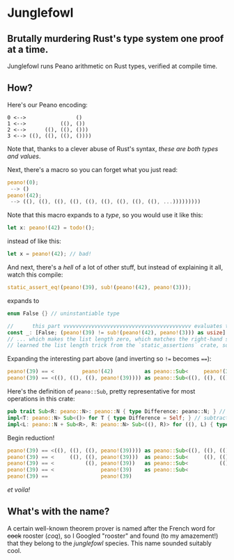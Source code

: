 # Junglefowl
## Brutally murdering Rust's type system one proof at a time.

Junglefowl runs Peano arithmetic on Rust types, verified at compile time. 

## How?
Here's our Peano encoding:
```
0 <-->                ()
1 <-->           ((), ())
2 <-->      ((), ((), ()))
3 <--> ((), ((), ((), ())))
```
Note that, thanks to a clever abuse of Rust's syntax, _these are both types and values_.

Next, there's a macro so you can forget what you just read:
```rust
peano!(0);
 --> ()
peano!(42);
 --> ((), ((), ((), ((), ((), ((), ((), ((), ((), ...)))))))))
```
Note that this macro expands to a _type_, so you would use it like this:
```rust
let x: peano!(42) = todo!();
```
instead of like this:
```rust
let x = peano!(42); // bad!
```

And next, there's a _hell_ of a lot of other stuff, but instead of explaining it all, watch this compile:
```rust
static_assert_eq!(peano!(39), sub!(peano!(42), peano!(3)));
```
expands to
```rust
enum False {} // uninstantiable type

//      this part vvvvvvvvvvvvvvvvvvvvvvvvvvvvvvvvvvvvvvvvv evaluates to zero when the two sides are equal
const _: [False; (peano!(39) != sub!(peano!(42), peano!(3))) as usize] = [];
// ... which makes the list length zero, which matches the right-hand side (and couldn't be nonzero since its members are uninstantiable)
// learned the list length trick from the `static_assertions` crate, so all credit there!
```
Expanding the interesting part above (and inverting so `!=` becomes `==`):
```rust
peano!(39) == <         peano!(42)          as peano::Sub<     peano!(3)     >>::Difference;
peano!(39) == <((), ((), ((), peano!(39)))) as peano::Sub<((), ((), ((), ())))>::Difference;
```
Here's the definition of `peano::Sub`, pretty representative for most operations in this crate:
```rust
pub trait Sub<R: peano::N>: peano::N { type Difference: peano::N; } // sealed trait
impl<T: peano::N> Sub<()> for T { type Difference = Self; } // subtracting zero is our super-simple base case
impl<L: peano::N + Sub<R>, R: peano::N> Sub<((), R)> for ((), L) { type Difference = sub!(L, R); } // otherwise, reduce the problem until it's dividing by zero
```
Begin reduction!
```rust
peano!(39) == <((), ((), ((), peano!(39)))) as peano::Sub<((), ((), ((), ())))>::Difference;
peano!(39) == <     ((), ((), peano!(39)))  as peano::Sub<     ((), ((), ())) >::Difference;
peano!(39) == <          ((), peano!(39))   as peano::Sub<          ((), ())  >::Difference;
peano!(39) == <               peano!(39)    as peano::Sub<               ()   >::Difference;
peano!(39) ==                 peano!(39)                                                   ;
```
_et voila!_

## What's with the name?
A certain well-known theorem prover is named after the French word for ~~cock~~ rooster (_coq_), so I Googled "rooster" and found (to my amazement!) that they belong to the _junglefowl_ species.
This name sounded suitably cool.
